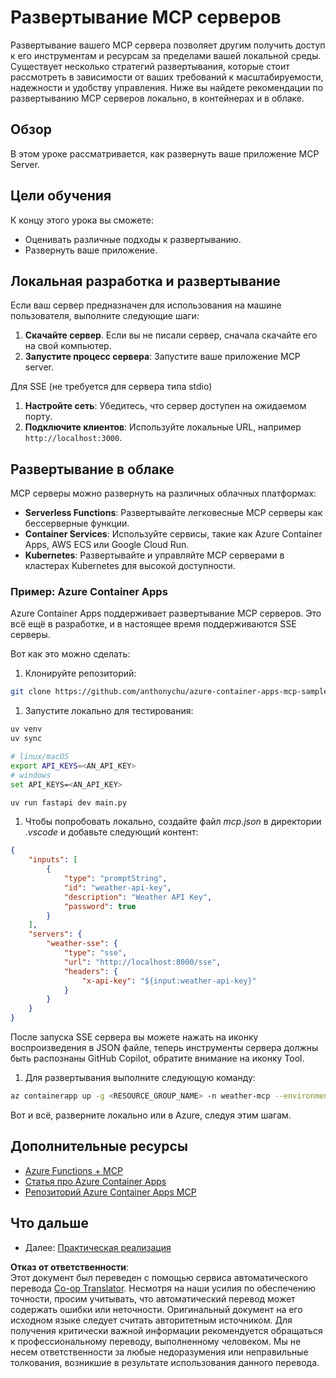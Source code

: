 <!--
CO_OP_TRANSLATOR_METADATA:
{
  "original_hash": "1d9dc83260576b76f272d330ed93c51f",
  "translation_date": "2025-07-13T22:05:52+00:00",
  "source_file": "03-GettingStarted/09-deployment/README.md",
  "language_code": "ru"
}
-->
# Развертывание MCP серверов

Развертывание вашего MCP сервера позволяет другим получить доступ к его инструментам и ресурсам за пределами вашей локальной среды. Существует несколько стратегий развертывания, которые стоит рассмотреть в зависимости от ваших требований к масштабируемости, надежности и удобству управления. Ниже вы найдете рекомендации по развертыванию MCP серверов локально, в контейнерах и в облаке.

## Обзор

В этом уроке рассматривается, как развернуть ваше приложение MCP Server.

## Цели обучения

К концу этого урока вы сможете:

- Оценивать различные подходы к развертыванию.
- Развернуть ваше приложение.

## Локальная разработка и развертывание

Если ваш сервер предназначен для использования на машине пользователя, выполните следующие шаги:

1. **Скачайте сервер**. Если вы не писали сервер, сначала скачайте его на свой компьютер.  
1. **Запустите процесс сервера**: Запустите ваше приложение MCP server.

Для SSE (не требуется для сервера типа stdio)

1. **Настройте сеть**: Убедитесь, что сервер доступен на ожидаемом порту.  
1. **Подключите клиентов**: Используйте локальные URL, например `http://localhost:3000`.

## Развертывание в облаке

MCP серверы можно развернуть на различных облачных платформах:

- **Serverless Functions**: Развертывайте легковесные MCP серверы как бессерверные функции.  
- **Container Services**: Используйте сервисы, такие как Azure Container Apps, AWS ECS или Google Cloud Run.  
- **Kubernetes**: Развертывайте и управляйте MCP серверами в кластерах Kubernetes для высокой доступности.

### Пример: Azure Container Apps

Azure Container Apps поддерживает развертывание MCP серверов. Это всё ещё в разработке, и в настоящее время поддерживаются SSE серверы.

Вот как это можно сделать:

1. Клонируйте репозиторий:

  ```sh
  git clone https://github.com/anthonychu/azure-container-apps-mcp-sample.git
  ```

1. Запустите локально для тестирования:

  ```sh
  uv venv
  uv sync

  # linux/macOS
  export API_KEYS=<AN_API_KEY>
  # windows
  set API_KEYS=<AN_API_KEY>

  uv run fastapi dev main.py
  ```

1. Чтобы попробовать локально, создайте файл *mcp.json* в директории *.vscode* и добавьте следующий контент:

  ```json
  {
      "inputs": [
          {
              "type": "promptString",
              "id": "weather-api-key",
              "description": "Weather API Key",
              "password": true
          }
      ],
      "servers": {
          "weather-sse": {
              "type": "sse",
              "url": "http://localhost:8000/sse",
              "headers": {
                  "x-api-key": "${input:weather-api-key}"
              }
          }
      }
  }
  ```

  После запуска SSE сервера вы можете нажать на иконку воспроизведения в JSON файле, теперь инструменты сервера должны быть распознаны GitHub Copilot, обратите внимание на иконку Tool.

1. Для развертывания выполните следующую команду:

  ```sh
  az containerapp up -g <RESOURCE_GROUP_NAME> -n weather-mcp --environment mcp -l westus --env-vars API_KEYS=<AN_API_KEY> --source .
  ```

Вот и всё, разверните локально или в Azure, следуя этим шагам.

## Дополнительные ресурсы

- [Azure Functions + MCP](https://learn.microsoft.com/en-us/samples/azure-samples/remote-mcp-functions-dotnet/remote-mcp-functions-dotnet/)
- [Статья про Azure Container Apps](https://techcommunity.microsoft.com/blog/appsonazureblog/host-remote-mcp-servers-in-azure-container-apps/4403550)
- [Репозиторий Azure Container Apps MCP](https://github.com/anthonychu/azure-container-apps-mcp-sample)

## Что дальше

- Далее: [Практическая реализация](../../04-PracticalImplementation/README.md)

**Отказ от ответственности**:  
Этот документ был переведен с помощью сервиса автоматического перевода [Co-op Translator](https://github.com/Azure/co-op-translator). Несмотря на наши усилия по обеспечению точности, просим учитывать, что автоматический перевод может содержать ошибки или неточности. Оригинальный документ на его исходном языке следует считать авторитетным источником. Для получения критически важной информации рекомендуется обращаться к профессиональному переводу, выполненному человеком. Мы не несем ответственности за любые недоразумения или неправильные толкования, возникшие в результате использования данного перевода.